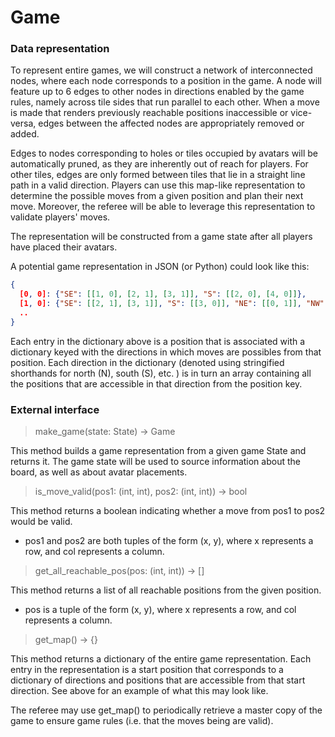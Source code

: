 # Game

### Data representation

To represent entire games, we will construct a network of interconnected nodes, where each node corresponds to a position in the game. A node will feature up to 6 edges to other nodes in directions enabled by the game rules, namely across tile sides that run parallel to each other. When a move is made that renders previously reachable positions inaccessible or vice-versa, edges between the affected nodes are appropriately removed or added. 

Edges to nodes corresponding to holes or tiles occupied by avatars will be automatically pruned, as they are inherently out of reach for players. For other tiles, edges are only formed between tiles that lie in a straight line path in a valid direction. Players can use this map-like representation to determine the possible moves from a given position and plan their next move. Moreover, the referee will be able to leverage this representation to validate players' moves.

The representation will be constructed from a game state after all players have placed their avatars.

A potential game representation in JSON (or Python) could look like this:

```json
{
  [0, 0]: {"SE": [[1, 0], [2, 1], [3, 1]], "S": [[2, 0], [4, 0]]},
  [1, 0]: {"SE": [[2, 1], [3, 1]], "S": [[3, 0]], "NE": [[0, 1]], "NW": [[0, 0]], "SW": [[2, 0]]}
  ..
}
```

Each entry in the dictionary above is a position that is associated with a dictionary keyed with the directions in which moves are possibles from that position. Each direction in the dictionary (denoted using stringified shorthands for north (N), south (S), etc. ) is in turn an array containing all the positions that are accessible in that direction from the position key.

### External interface

> make_game(state: State) -> Game

This method builds a game representation from a given game State and returns it. The game state will be used to source information about the board, as well as about avatar placements.

>  is_move_valid(pos1: (int, int), pos2: (int, int)) -> bool

This method returns a boolean indicating whether a move from pos1 to pos2 would be valid. 

- pos1 and pos2 are both tuples of the form (x, y), where x represents a row, and col represents a column.

>  get_all_reachable_pos(pos: (int, int)) -> []

This method returns a list of all reachable positions from the given position.

- pos is a tuple of the form (x, y), where x represents a row, and col represents a column.

>  get_map() -> {}

This method returns a dictionary of the entire game representation. Each entry in the representation is a start position that corresponds to a dictionary of directions and positions that are accessible from that start direction. See above for an example of what this may look like.

The referee may use get_map() to periodically retrieve a master copy of the game to ensure game rules (i.e. that the moves being are valid).

### 